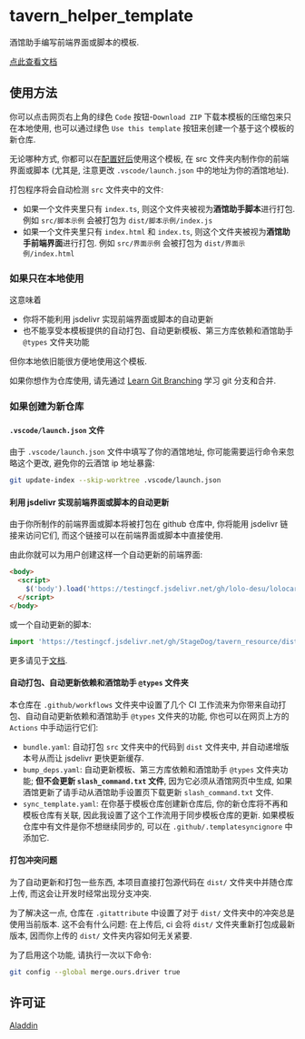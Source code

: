 # tavern_helper_template

酒馆助手编写前端界面或脚本的模板.

[点此查看文档](https://stagedog.github.io/青空莉/工具经验/实时编写前端界面或脚本/)

## 使用方法

你可以点击网页右上角的绿色 `Code` 按钮-`Download ZIP` 下载本模板的压缩包来只在本地使用, 也可以通过绿色 `Use this template` 按钮来创建一个基于这个模板的新仓库.

无论哪种方式, 你都可以在[配置好后](https://n0vi028.github.io/JS-Slash-Runner-Doc/guide/基本用法/如何正确使用酒馆助手.html)使用这个模板, 在 src 文件夹内制作你的前端界面或脚本 (尤其是, 注意更改 `.vscode/launch.json` 中的地址为你的酒馆地址).

打包程序将会自动检测 `src` 文件夹中的文件:

- 如果一个文件夹里只有 `index.ts`, 则这个文件夹被视为**酒馆助手脚本**进行打包. 例如 `src/脚本示例` 会被打包为 `dist/脚本示例/index.js`
- 如果一个文件夹里只有 `index.html` 和 `index.ts`, 则这个文件夹被视为**酒馆助手前端界面**进行打包. 例如 `src/界面示例` 会被打包为 `dist/界面示例/index.html`

### 如果只在本地使用

这意味着

- 你将不能利用 jsdelivr 实现前端界面或脚本的自动更新
- 也不能享受本模板提供的自动打包、自动更新模板、第三方库依赖和酒馆助手 `@types` 文件夹功能

但你本地依旧能很方便地使用这个模板.

如果你想作为仓库使用, 请先通过 [Learn Git Branching](https://learngitbranching.js.org/?locale=zh_CN) 学习 git 分支和合并.

### 如果创建为新仓库

#### `.vscode/launch.json` 文件

由于 `.vscode/launch.json` 文件中填写了你的酒馆地址, 你可能需要运行命令来忽略这个更改, 避免你的云酒馆 ip 地址暴露:

```bash
git update-index --skip-worktree .vscode/launch.json
```

#### 利用 jsdelivr 实现前端界面或脚本的自动更新

由于你所制作的前端界面或脚本将被打包在 github 仓库中, 你将能用 jsdelivr 链接来访问它们, 而这个链接可以在前端界面或脚本中直接使用.

由此你就可以为用户创建这样一个自动更新的前端界面:

```html
<body>
  <script>
    $('body').load('https://testingcf.jsdelivr.net/gh/lolo-desu/lolocard/dist/日记络络/界面/介绍页/index.html')
  </script>
</body>
```

或一个自动更新的脚本:

```typescript
import 'https://testingcf.jsdelivr.net/gh/StageDog/tavern_resource/dist/酒馆助手/场景感/index.js'
```

更多请见于[文档](https://stagedog.github.io/青空莉/工具经验/实时编写前端界面或脚本/进阶技巧).

#### 自动打包、自动更新依赖和酒馆助手 `@types` 文件夹

本仓库在 `.github/workflows` 文件夹中设置了几个 CI 工作流来为你带来自动打包、自动自动更新依赖和酒馆助手 `@types` 文件夹的功能, 你也可以在网页上方的 `Actions` 中手动运行它们:

- `bundle.yaml`: 自动打包 `src` 文件夹中的代码到 `dist` 文件夹中, 并自动递增版本号从而让 jsdelivr 更快更新缓存.
- `bump_deps.yaml`: 自动更新模板、第三方库依赖和酒馆助手 `@types` 文件夹功能; **但不会更新 `slash_command.txt` 文件**, 因为它必须从酒馆网页中生成, 如果酒馆更新了请手动从酒馆助手设置页下载更新 `slash_command.txt` 文件.
- `sync_template.yaml`: 在你基于模板仓库创建新仓库后, 你的新仓库将不再和模板仓库有关联, 因此我设置了这个工作流用于同步模板仓库的更新. 如果模板仓库中有文件是你不想继续同步的, 可以在 `.github/.templatesyncignore` 中添加它.

#### 打包冲突问题

为了自动更新和打包一些东西, 本项目直接打包源代码在 `dist/` 文件夹中并随仓库上传, 而这会让开发时经常出现分支冲突.

为了解决这一点, 仓库在 `.gitattribute` 中设置了对于 `dist/` 文件夹中的冲突总是使用当前版本. 这不会有什么问题: 在上传后, ci 会将 `dist/` 文件夹重新打包成最新版本, 因而你上传的 `dist/` 文件夹内容如何无关紧要.

为了启用这个功能, 请执行一次以下命令:

```bash
git config --global merge.ours.driver true
```

## 许可证

[Aladdin](LICENSE)
